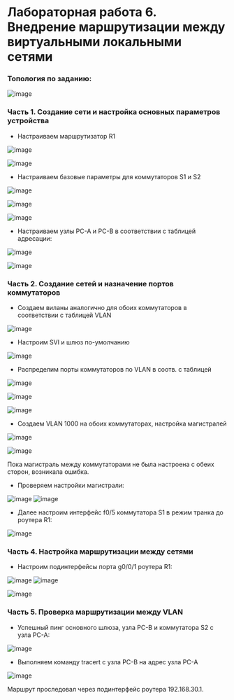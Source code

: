 # Лабораторная работа 6. Внедрение маршрутизации между виртуальными локальными сетями

### Топология по заданию:

![image](https://user-images.githubusercontent.com/89464074/174794727-eada0bb2-b832-457f-a05f-2b2f41004879.png)

### Часть 1. Создание сети и настройка основных параметров устройства

- Настраиваем маршрутизатор R1

![image](https://user-images.githubusercontent.com/89464074/174739254-85c6ae63-6b3a-44e1-b0bf-87a4c1b00c97.png)

![image](https://user-images.githubusercontent.com/89464074/174740230-b405a519-665f-42b5-921f-97146d57b672.png)

- Настраиваем базовые параметры для коммутаторов S1 и S2

![image](https://user-images.githubusercontent.com/89464074/174741993-b81c768b-bf51-41cc-bc53-93908fb8d800.png)

![image](https://user-images.githubusercontent.com/89464074/174741862-37a91d82-0e91-4653-b0d3-006b19f2446e.png)

![image](https://user-images.githubusercontent.com/89464074/174742958-a186f97c-a02a-4a85-84b0-e57bb16427cd.png)

- Настраиваем узлы PC-A и PC-B в соответствии с таблицей адресации:

![image](https://user-images.githubusercontent.com/89464074/174753806-213dc1b1-c8f5-4cac-b9f1-e7adaf241a4b.png)

![image](https://user-images.githubusercontent.com/89464074/174753943-54bd917f-17e6-4016-afc2-3dc00bbbbb8c.png)

### Часть 2. Создание сетей и назначение портов коммутаторов

- Создаем виланы аналогично для обоих коммутаторов в соответствии с таблицей VLAN

![image](https://user-images.githubusercontent.com/89464074/174761819-8684ba6c-85e8-4200-875a-531924898489.png)

- Настроим SVI и шлюз по-умолчанию

![image](https://user-images.githubusercontent.com/89464074/174767507-a010a801-0b69-40c0-8be7-4fed5d441c8f.png)

- Распределим порты коммутаторов по VLAN в соотв. с таблицей

![image](https://user-images.githubusercontent.com/89464074/174768412-5765eae6-f8d0-4048-b325-06aa4264b8df.png)

![image](https://user-images.githubusercontent.com/89464074/174768835-eed43a1d-9e96-4869-bc18-e021813d465e.png)

![image](https://user-images.githubusercontent.com/89464074/174769535-c46b12fd-5fca-4fc3-957d-a9cd011fbe61.png)

- Создаем VLAN 1000 на обоих коммутаторах, настройка магистралей

![image](https://user-images.githubusercontent.com/89464074/174778423-269a1ab1-089e-462f-925a-cd5abb287816.png)

![image](https://user-images.githubusercontent.com/89464074/174779449-fdc535f8-5c69-483b-ac16-ca61afc79b8d.png)

Пока магистраль между коммутаторами не была настроена с обеих сторон, возникала ошибка.

- Проверяем настройки магистрали:

![image](https://user-images.githubusercontent.com/89464074/174781540-5699e300-e8f0-476e-868f-9993798c4f7e.png)
![image](https://user-images.githubusercontent.com/89464074/174781358-7e645e30-cfb2-4227-ad2c-730a548bee16.png)

- Далее настроим интерфейс f0/5 коммутатора S1 в режим транка до роутера R1:

![image](https://user-images.githubusercontent.com/89464074/174784433-60b0b6c8-9784-4f81-8bf0-7254ba237d94.png)

### Часть 4. Настройка маршрутизации между сетями

- Настроим подинтерфейсы порта g0/0/1 роутера R1:

![image](https://user-images.githubusercontent.com/89464074/174790177-8189f24e-e322-4ef9-b490-711fe5635f90.png)
![image](https://user-images.githubusercontent.com/89464074/174790383-f70619d1-94e3-4351-a19c-b0fe403650a9.png)

![image](https://user-images.githubusercontent.com/89464074/174790688-0b21870b-d09b-45ca-9b4d-090894110040.png)

### Часть 5. Проверка маршрутизации между VLAN
- Успешный пинг основного шлюза, узла PC-B и коммутатора S2 с узла PC-A:

![image](https://user-images.githubusercontent.com/89464074/174793334-78a03207-4b38-424f-a62f-72eba123bb28.png)

- Выполняем команду tracert c узла PC-B на адрес узла PC-A

![image](https://user-images.githubusercontent.com/89464074/174794233-ffd4e5da-7068-4e58-9848-cfc755f250f7.png)

Маршрут проследовал через подинтерфейс роутера 192.168.30.1.


